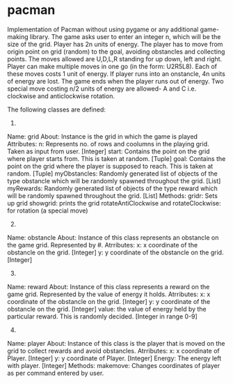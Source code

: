# pacman
Implementation of Pacman without using pygame or any additional game-making library. The game asks user to enter an integer n, which will be the size of the grid. Player has 2n units of energy. The player has to move from origin point on grid (random) to the goal, avoiding obstancles and collecting points. The moves allowed are U,D,L,R standing for up down, left and right. Player can make multiple moves in one go (in the form: U2R5L8). Each of these moves costs 1 unit of energy. If player runs into an onstancle, 4n units of energy are lost. The game ends when the player runs out of energy. Two special move costing n/2 units of energy are allowed- A and C i.e. clockwise and anticlockwise rotation.

The following classes are defined:

1.
Name: grid 
About: Instance is the grid in which the game is played
Attributes: n: Represents no. of rows and coolumns in the playing grid. Taken as input from user. [Integer]
            start: Contains the point on the grid where player starts from. This is taken at random. [Tuple]
            goal: Contains the point on the grid where the player is supposed to reach. This is taken at random. [Tuple]
            myObstancles: Randomly generated list of objects of the type obstancle which will be randomly spawned throughout the grid.                               [List]
            myRewards: Randomly generated list of objects of the type reward which will be randomly spawned throughout the grid. [List]
Methods: gridr: Sets up grid
         showgrid: prints the grid
         rotateAntiClockwise and rotateClockwise: for rotation (a special move)
         
2.
Name: obstancle
About: Instance of this class represents an obstancle on the game grid. Represented by #.
Atrributes: x: x coordinate of the obstancle on the grid. [Integer]
            y: y coordinate of the obstancle on the grid. [Integer]

3.
Name: reward
About: Instance of this class represents a reward on the game grid. Represented by the value of energy it holds.
Atrributes: x: x coordinate of the obstancle on the grid. [Integer]
              y: y coordinate of the obstancle on the grid. [Integer]
              value: the value of energy held by the particular reward. This is randomly decided. [Integer in range 0-9]

4.
Name: player
About: Instance of this class is the player that is moved on the grid to collect rewards and avoid obstancles.
Atrributes: x: x coordinate of Player. [Integer]
            y: y  coordinate of Player. [Integer]
            Energy: The energy left with player. [Integer]
Methods: makemove: Changes coordinates of player as per command entered by user.
         
